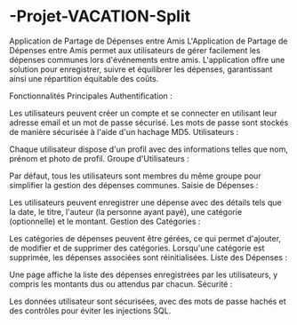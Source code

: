 # -Projet-VACATION-Split 
Application de Partage de Dépenses entre Amis
L'Application de Partage de Dépenses entre Amis permet aux utilisateurs de gérer facilement les dépenses communes lors d'événements entre amis. L'application offre une solution pour enregistrer, suivre et équilibrer les dépenses, garantissant ainsi une répartition équitable des coûts.

Fonctionnalités Principales
Authentification :

Les utilisateurs peuvent créer un compte et se connecter en utilisant leur adresse email et un mot de passe sécurisé.
Les mots de passe sont stockés de manière sécurisée à l'aide d'un hachage MD5.
Utilisateurs :

Chaque utilisateur dispose d'un profil avec des informations telles que nom, prénom et photo de profil.
Groupe d'Utilisateurs :

Par défaut, tous les utilisateurs sont membres du même groupe pour simplifier la gestion des dépenses communes.
Saisie de Dépenses :

Les utilisateurs peuvent enregistrer une dépense avec des détails tels que la date, le titre, l'auteur (la personne ayant payé), une catégorie (optionnelle) et le montant.
Gestion des Catégories :

Les catégories de dépenses peuvent être gérées, ce qui permet d'ajouter, de modifier et de supprimer des catégories.
Lorsqu'une catégorie est supprimée, les dépenses associées sont réinitialisées.
Liste des Dépenses :

Une page affiche la liste des dépenses enregistrées par les utilisateurs, y compris les montants dus ou attendus par chacun.
Sécurité :

Les données utilisateur sont sécurisées, avec des mots de passe hachés et des contrôles pour éviter les injections SQL.

